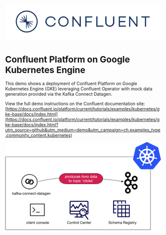 ![image](../../images/confluent-logo-300-2.png)

# Confluent Platform on Google Kubernetes Engine

This demo shows a deployment of Confluent Platform on Google Kubernetes Engine (GKE) leveraging Confluent Operator with mock data generation provided via the Kafka Connect Datagen.

View the full demo instructions on the Confluent documentation site: [https://docs.confluent.io/platform/current/tutorials/examples/kubernetes/gke-base/docs/index.html](https://docs.confluent.io/platform/current/tutorials/examples/kubernetes/gke-base/docs/index.html?utm_source=github&utm_medium=demo&utm_campaign=ch.examples_type.community_content.kubernetes)

![image](../docs/images/operator.png)
